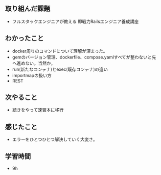 ## 取り組んだ課題
- フルスタックエンジニアが教える 即戦力Railsエンジニア養成講座


## わかったこと
- docker周りのコマンドについて理解が深まった。
- gemのバージョン管理、dockerfile、compose.yamlすべてが整わないと先へ進めない。当然か。
- run(新たなコンテナ)とexec(既存コンテナ)の違い
- importmapの扱い方
- REST

## 次やること
- 続きをやって速習本に移行

## 感じたこと
- エラーをひとつひとつ解決していく大変さ。

## 学習時間
- 9h
